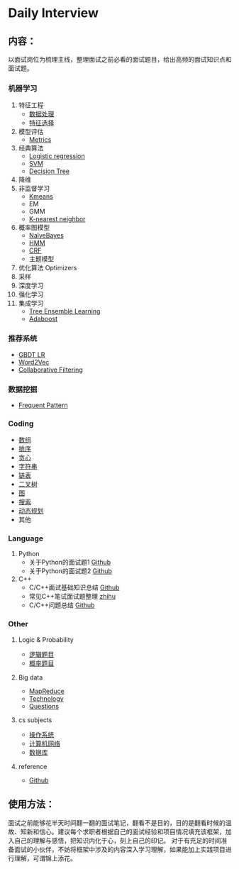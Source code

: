 # Daily Interview


## 内容：
以面试岗位为梳理主线，整理面试之前必看的面试题目，给出高频的面试知识点和面试题。


### 机器学习
1. 特征工程
   + [数据处理](.machine-learning/data_processing.md)
   + [特征选择](.machine-learning/feature_selection.md)
2. 模型评估
   + [Metrics](./machine-learning/metrics.md)
3. 经典算法
   + [Logistic regression](./machine-learning/logistic_regression.md)
   + [SVM](./machine-learning/SVM.md)
   + [Decision Tree](./machine-learning/DecisionTree.md)
4. 降维
5. 非监督学习
   + [Kmeans](./machine-learning/kmeans.md)
   + EM
   + GMM
   + [K-nearest neighbor](./machine-learning/kNN.md)
6. 概率图模型
   + [NaïveBayes](./machine-learning/NaïveBayes.md)
   + [HMM](./machine-learning/HMM.md)
   + [CRF](./machine-learning/CRF.md)
   + 主题模型
7. 优化算法 Optimizers
8. 采样
9. 深度学习
10. 强化学习
11. 集成学习
    + [Tree Ensemble Learning](./machine-learning/tree_ensemble_learning.md)
    + [Adaboost](./machine-learning/Adaboost.md)

### 推荐系统
   + [GBDT LR](./machine-learning/gbdt_lr.md)
   + [Word2Vec](./machine-learning/word2vec.md)
   + [Collaborative Filtering](./machine-learning/collaborative_filtering.md)

### 数据挖掘
   + [Frequent Pattern](./machine-learning/frequent_pattern.md)

### Coding
   + [数组](./coding/Array.md)
   + [排序](./coding/sort.md)
   + [贪心](./coding/greedy.md)
   + [字符串](./coding/string.md)
   + [链表](./coding/linklist.md)
   + [二叉树](./coding/binaryTree.md)
   + [图](./coding/graph.md)
   + [搜索](./coding/search.md)
   + [动态规划](./coding/dp.md)
   + 其他

### Language
1. Python
   + 关于Python的面试题1 [Github](https://github.com/taizilongxu/interview_python)
   + 关于Python的面试题2 [Github](https://github.com/kenwoodjw/python_interview_question)
2. C++
   + C/C++面试基础知识总结 [Github](https://github.com/huihut/interview)
   + 常见C++笔试面试题整理 [zhihu](https://zhuanlan.zhihu.com/p/69999591)
   + C/C++问题总结 [Github](https://github.com/linw7/Skill-Tree/blob/master/%E7%BC%96%E7%A8%8B%E8%AF%AD%E8%A8%80C++.md)
### Other
1. Logic & Probability
   + [逻辑题目](./logic-probability/logic.md)
   + [概率题目](./logic-probability/probability.md)

2. Big data
   + [MapReduce](./big-data/mapreduce.md)
   + [Technology](./big-data/Technology.md)
   + [Questions](./big-data/questions.md)

3. cs subjects
   + [操作系统](./cs-subjects/opreating-systems.md)
   + [计算机网络](./cs-subjects/compute-networks.md)
   + [数据库](./cs-subjects/dbms.md)

4. reference
   + [Github](https://github.com/lcylmhlcy/Awesome-algorithm-interview)


## 使用方法：
面试之前能够花半天时间翻一翻的面试笔记，翻看不是目的，目的是翻看时候的温故、知新和信心。建议每个求职者根据自己的面试经验和项目情况填充该框架，加入自己的理解与感悟，把知识内化于心，刻上自己的印记。
对于有充足的时间准备面试的小伙伴，不妨将框架中涉及的内容深入学习理解，如果能加上实践项目进行理解，可谓锦上添花。
